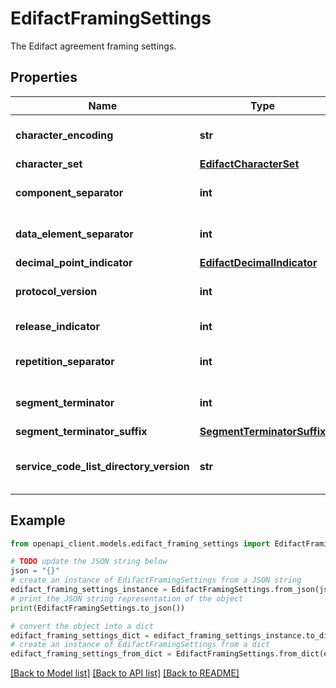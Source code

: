 # EdifactFramingSettings

The Edifact agreement framing settings.

## Properties

Name | Type | Description | Notes
------------ | ------------- | ------------- | -------------
**character_encoding** | **str** | The character encoding. | [optional] 
**character_set** | [**EdifactCharacterSet**](EdifactCharacterSet.md) |  | 
**component_separator** | **int** | The component separator. | 
**data_element_separator** | **int** | The data element separator. | 
**decimal_point_indicator** | [**EdifactDecimalIndicator**](EdifactDecimalIndicator.md) |  | 
**protocol_version** | **int** | The protocol version. | 
**release_indicator** | **int** | The release indicator. | 
**repetition_separator** | **int** | The repetition separator. | 
**segment_terminator** | **int** | The segment terminator. | 
**segment_terminator_suffix** | [**SegmentTerminatorSuffix**](SegmentTerminatorSuffix.md) |  | 
**service_code_list_directory_version** | **str** | The service code list directory version. | [optional] 

## Example

```python
from openapi_client.models.edifact_framing_settings import EdifactFramingSettings

# TODO update the JSON string below
json = "{}"
# create an instance of EdifactFramingSettings from a JSON string
edifact_framing_settings_instance = EdifactFramingSettings.from_json(json)
# print the JSON string representation of the object
print(EdifactFramingSettings.to_json())

# convert the object into a dict
edifact_framing_settings_dict = edifact_framing_settings_instance.to_dict()
# create an instance of EdifactFramingSettings from a dict
edifact_framing_settings_from_dict = EdifactFramingSettings.from_dict(edifact_framing_settings_dict)
```
[[Back to Model list]](../README.md#documentation-for-models) [[Back to API list]](../README.md#documentation-for-api-endpoints) [[Back to README]](../README.md)


